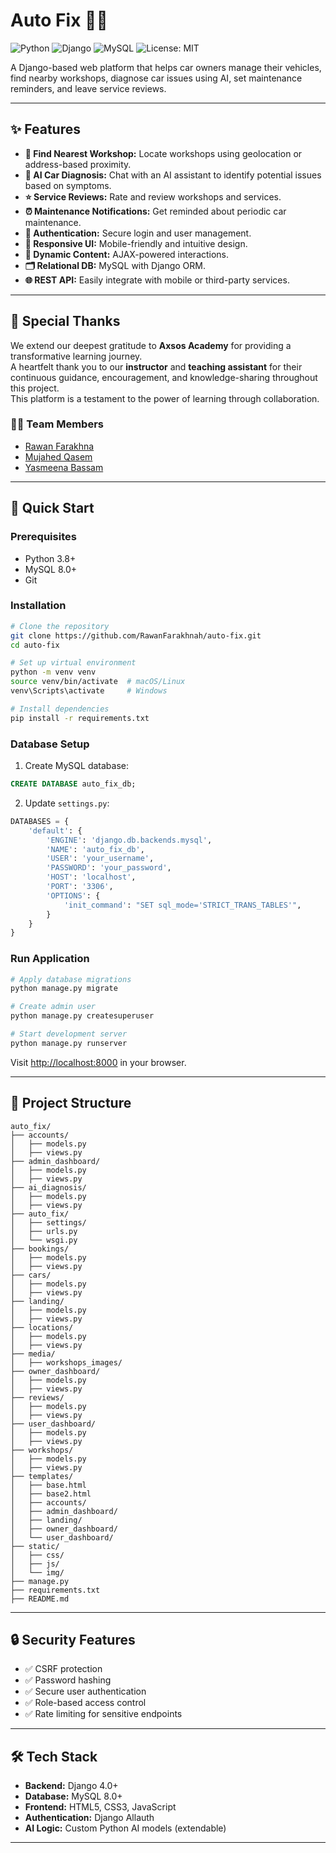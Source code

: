 # Auto Fix 🚗🔧

![Python](https://img.shields.io/badge/Python-3.8%2B-blue)
![Django](https://img.shields.io/badge/Django-4.0%2B-green)
![MySQL](https://img.shields.io/badge/MySQL-8.0%2B-orange)
![License: MIT](https://img.shields.io/badge/License-MIT-blue.svg)

A Django-based web platform that helps car owners manage their vehicles, find nearby workshops, diagnose car issues using AI, set maintenance reminders, and leave service reviews.

---

## ✨ Features

- **📍 Find Nearest Workshop:** Locate workshops using geolocation or address-based proximity.
- **🧠 AI Car Diagnosis:** Chat with an AI assistant to identify potential issues based on symptoms.
- **⭐ Service Reviews:** Rate and review workshops and services.
- **⏰ Maintenance Notifications:** Get reminded about periodic car maintenance.
- **🔐 Authentication:** Secure login and user management.
- **📱 Responsive UI:** Mobile-friendly and intuitive design.
- **🔄 Dynamic Content:** AJAX-powered interactions.
- **🗂️ Relational DB:** MySQL with Django ORM.
- **🌐 REST API:** Easily integrate with mobile or third-party services.

---

## 🙌 Special Thanks

We extend our deepest gratitude to **Axsos Academy** for providing a transformative learning journey.  
A heartfelt thank you to our **instructor** and **teaching assistant** for their continuous guidance, encouragement, and knowledge-sharing throughout this project.  
This platform is a testament to the power of learning through collaboration.

### 👩‍💻 Team Members
- [Rawan Farakhna](https://www.linkedin.com/in/rawanfarakhna/)
- [Mujahed Qasem](https://www.linkedin.com/in/mujahed-qasem/)
- [Yasmeena Bassam](https://www.linkedin.com/in/yasmeena-bassam-yousef-a8b4b1346/)

---

## 🚀 Quick Start

### Prerequisites
- Python 3.8+
- MySQL 8.0+
- Git

### Installation
```bash
# Clone the repository
git clone https://github.com/RawanFarakhnah/auto-fix.git
cd auto-fix

# Set up virtual environment
python -m venv venv
source venv/bin/activate  # macOS/Linux
venv\Scripts\activate     # Windows

# Install dependencies
pip install -r requirements.txt
```

### Database Setup
1. Create MySQL database:
```sql
CREATE DATABASE auto_fix_db;
```

2. Update `settings.py`:
```python
DATABASES = {
    'default': {
        'ENGINE': 'django.db.backends.mysql',
        'NAME': 'auto_fix_db',
        'USER': 'your_username',
        'PASSWORD': 'your_password',
        'HOST': 'localhost',
        'PORT': '3306',
        'OPTIONS': {
            'init_command': "SET sql_mode='STRICT_TRANS_TABLES'",
        }
    }
}
```

### Run Application
```bash
# Apply database migrations
python manage.py migrate

# Create admin user
python manage.py createsuperuser

# Start development server
python manage.py runserver
```

Visit [http://localhost:8000](http://localhost:8000) in your browser.

---

## 📂 Project Structure

```
auto_fix/
├── accounts/
│   ├── models.py
│   ├── views.py
├── admin_dashboard/
│   ├── models.py
│   ├── views.py
├── ai_diagnosis/
│   ├── models.py
│   ├── views.py
├── auto_fix/
│   ├── settings/
│   ├── urls.py
│   └── wsgi.py
├── bookings/
│   ├── models.py
│   ├── views.py
├── cars/
│   ├── models.py
│   ├── views.py
├── landing/
│   ├── models.py
│   ├── views.py
├── locations/
│   ├── models.py
│   ├── views.py
├── media/
│   ├── workshops_images/
├── owner_dashboard/
│   ├── models.py
│   ├── views.py
├── reviews/
│   ├── models.py
│   ├── views.py
├── user_dashboard/
│   ├── models.py
│   ├── views.py
├── workshops/
│   ├── models.py
│   ├── views.py
├── templates/
│   ├── base.html
│   ├── base2.html
│   ├── accounts/
│   ├── admin_dashboard/
│   ├── landing/
│   ├── owner_dashboard/
│   └── user_dashboard/
├── static/
│   ├── css/
│   ├── js/
│   └── img/
├── manage.py
├── requirements.txt
├── README.md
```
---

## 🔒 Security Features

- ✅ CSRF protection  
- ✅ Password hashing  
- ✅ Secure user authentication  
- ✅ Role-based access control  
- ✅ Rate limiting for sensitive endpoints  

---

## 🛠️ Tech Stack

- **Backend:** Django 4.0+
- **Database:** MySQL 8.0+
- **Frontend:** HTML5, CSS3, JavaScript
- **Authentication:** Django Allauth
- **AI Logic:** Custom Python AI models (extendable)

---
